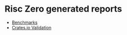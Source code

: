 # Risc Zero generated reports

* [Benchmarks](/dev/bench/index.html)
* [Crates.io Validation](/dev/crate-validation/index.html)
